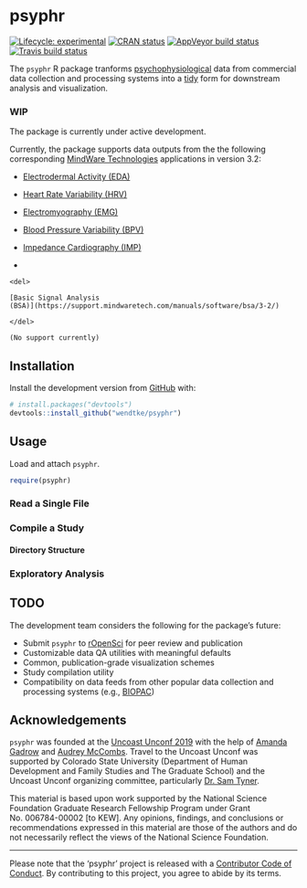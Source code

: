 
<!-- README.md is generated from README.Rmd. Please edit that file -->

# psyphr

<!-- badges: start -->

[![Lifecycle:
experimental](https://img.shields.io/badge/lifecycle-experimental-orange.svg)](https://www.tidyverse.org/lifecycle/#experimental)
[![CRAN
status](https://www.r-pkg.org/badges/version/psyphr)](https://cran.r-project.org/package=psyphr)
[![AppVeyor build
status](https://ci.appveyor.com/api/projects/status/github/wendtke/psyphr?branch=master&svg=true)](https://ci.appveyor.com/project/wendtke/psyphr)
[![Travis build
status](https://travis-ci.org/wendtke/psyphr.svg?branch=master)](https://travis-ci.org/wendtke/psyphr)
<!-- badges: end -->

The `psyphr` R package tranforms
[psychophysiological](https://en.wikipedia.org/wiki/Psychophysiology)
data from commercial data collection and processing systems into a
[tidy](http://vita.had.co.nz/papers/tidy-data.pdf) form for downstream
analysis and visualization.

### WIP

The package is currently under active development.

Currently, the package supports data outputs from the the following
corresponding [MindWare Technologies](https://www.mindwaretech.com/)
applications in version 3.2:

  - [Electrodermal Activity
    (EDA)](https://support.mindwaretech.com/manuals/software/eda/3-2/)

  - [Heart Rate Variability
    (HRV)](https://support.mindwaretech.com/manuals/software/hrv/3-2/)

  - [Electromyography
    (EMG)](https://support.mindwaretech.com/manuals/software/emg/3-2/)

  - [Blood Pressure Variability
    (BPV)](https://support.mindwaretech.com/manuals/software/bpv/3-2/)

  - [Impedance Cardiography
    (IMP)](https://support.mindwaretech.com/manuals/software/imp/3-2/)

  - 
    
    <del>
    
    [Basic Signal Analysis
    (BSA)](https://support.mindwaretech.com/manuals/software/bsa/3-2/)
    
    </del>
    
    (No support currently)

## Installation

Install the development version from [GitHub](https://github.com/) with:

``` r
# install.packages("devtools")
devtools::install_github("wendtke/psyphr")
```

## Usage

Load and attach `psyphr`.

``` r
require(psyphr)
```

### Read a Single File

### Compile a Study

#### Directory Structure

### Exploratory Analysis

## TODO

The development team considers the following for the package’s future:

  - Submit `psyphr` to [rOpenSci](https://ropensci.org/) for peer review
    and publication
  - Customizable data QA utilities with meaningful defaults
  - Common, publication-grade visualization schemes
  - Study compilation utility
  - Compatibility on data feeds from other popular data collection and
    processing systems (e.g., [BIOPAC](https://www.biopac.com/))

## Acknowledgements

`psyphr` was founded at the [Uncoast
Unconf 2019](https://github.com/uncoast-unconf/uu-2019) with the help of
[Amanda Gadrow](https://github.com/ajmcoqui) and [Audrey
McCombs](https://github.com/almccombs). Travel to the Uncoast Unconf was
supported by Colorado State University (Department of Human Development
and Family Studies and The Graduate School) and the Uncoast Unconf
organizing committee, particularly [Dr. Sam
Tyner](https://sctyner.github.io/).

This material is based upon work supported by the National Science
Foundation Graduate Research Fellowship Program under Grant
No. 006784-00002 \[to KEW\]. Any opinions, findings, and conclusions or
recommendations expressed in this material are those of the authors and
do not necessarily reflect the views of the National Science Foundation.

-----

Please note that the ‘psyphr’ project is released with a [Contributor
Code of Conduct](CODE_OF_CONDUCT.md). By contributing to this project,
you agree to abide by its terms.
